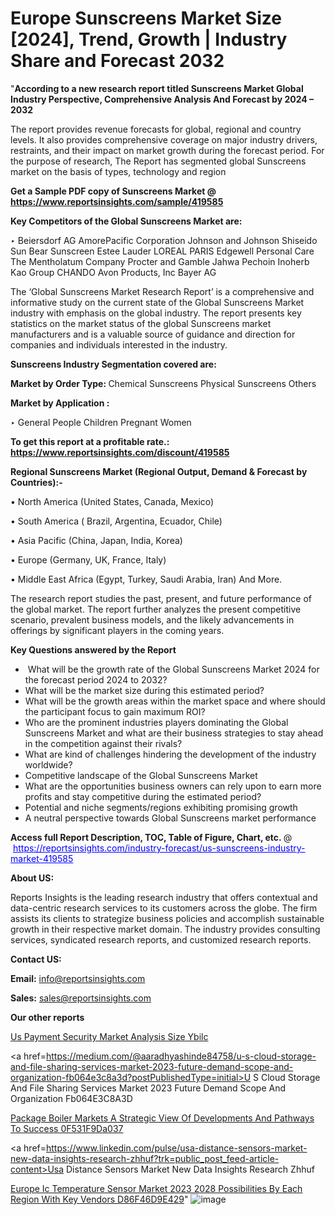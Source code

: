 # Europe Sunscreens Market Size [2024], Trend, Growth | Industry Share and Forecast 2032

 "<strong>According to a new research report titled Sunscreens Market Global Industry Perspective, Comprehensive Analysis And Forecast by 2024 – 2032</strong>

The report provides revenue forecasts for global, regional and country levels. It also provides comprehensive coverage on major industry drivers, restraints, and their impact on market growth during the forecast period. For the purpose of research, The Report has segmented global Sunscreens market on the basis of types, technology and region

<strong>Get a Sample PDF copy of Sunscreens Market </strong><strong>@<a href=https://www.reportsinsights.com/sample/419585 style=color:#0000ff;> https://www.reportsinsights.com/sample/419585</a></strong></font>

<strong>Key Competitors of the Global Sunscreens Market are:</strong>

‣ Beiersdorf AG
AmorePacific Corporation
Johnson and Johnson
Shiseido
Sun Bear Sunscreen
Estee Lauder
LOREAL PARIS
Edgewell Personal Care
The Mentholatum Company
Procter and Gamble
Jahwa
Pechoin
Inoherb
Kao Group
CHANDO
Avon Products, Inc
Bayer AG

The ‘Global Sunscreens Market Research Report’ is a comprehensive and informative study on the current state of the Global Sunscreens Market industry with emphasis on the global industry. The report presents key statistics on the market status of the global Sunscreens market manufacturers and is a valuable source of guidance and direction for companies and individuals interested in the industry.

<strong>Sunscreens Industry Segmentation covered are:</strong>

<strong>Market by Order Type: </strong>
Chemical Sunscreens
Physical Sunscreens
Others

<strong>Market by Application :</strong>

‣ General People
Children
Pregnant Women

<strong>To get this report at a profitable rate.: <a href=https://www.reportsinsights.com/discount/419585 style=color:#0000ff;>https://www.reportsinsights.com/discount/419585</a></strong></font>

<strong>Regional Sunscreens Market (Regional Output, Demand &amp; Forecast by Countries):-</strong>

• North America (United States, Canada, Mexico)

• South America ( Brazil, Argentina, Ecuador, Chile)

• Asia Pacific (China, Japan, India, Korea)

• Europe (Germany, UK, France, Italy)

• Middle East Africa (Egypt, Turkey, Saudi Arabia, Iran) And More.

The research report studies the past, present, and future performance of the global market. The report further analyzes the present competitive scenario, prevalent business models, and the likely advancements in offerings by significant players in the coming years.

<strong>Key Questions answered by the Report</strong>
<ul>
  <li> What will be the growth rate of the Global Sunscreens Market 2024 for the forecast period 2024 to 2032?</li>
  <li>What will be the market size during this estimated period?</li>
  <li>What will be the growth areas within the market space and where should the participant focus to gain maximum ROI?</li>
  <li>Who are the prominent industries players dominating the Global Sunscreens Market and what are their business strategies to stay ahead in the competition against their rivals?</li>
  <li>What are kind of challenges hindering the development of the industry worldwide?</li>
  <li>Competitive landscape of the Global Sunscreens Market</li>
  <li>What are the opportunities business owners can rely upon to earn more profits and stay competitive during the estimated period?</li>
  <li>Potential and niche segments/regions exhibiting promising growth</li>
  <li>A neutral perspective towards Global Sunscreens market performance</li>
</ul>
<strong>Access full Report Description, TOC, Table of Figure, Chart, etc. </strong>@  <a href=https://reportsinsights.com/industry-forecast/us-sunscreens-industry-market-419585 style=color:#0000ff;>https://reportsinsights.com/industry-forecast/us-sunscreens-industry-market-419585</a></font>

<strong><strong>About US</strong>:</strong>

Reports Insights is the leading research industry that offers contextual and data-centric research services to its customers across the globe. The firm assists its clients to strategize business policies and accomplish sustainable growth in their respective market domain. The industry provides consulting services, syndicated research reports, and customized research reports.

<strong>Contact US:</strong>

<p class=""""><b>Email:</b> <a href=mailto:info@reportsinsights.com>info@reportsinsights.com</a></p>
<p class=""""><b>Sales:</b> <a href=mailto:sales@reportsinsights.com>sales@reportsinsights.com</a></p>

<strong>Our other reports</strong>

<a href=https://www.linkedin.com/pulse/us-payment-security-market-analysis-size-ybilc/>Us Payment Security Market Analysis Size Ybilc</a>

<a href=https://medium.com/@aaradhyashinde84758/u-s-cloud-storage-and-file-sharing-services-market-2023-future-demand-scope-and-organization-fb064e3c8a3d?postPublishedType=initial>U S Cloud Storage And File Sharing Services Market 2023 Future Demand Scope And Organization Fb064E3C8A3D</a>

<a href=https://medium.com/@gavdeakash979/package-boiler-markets-a-strategic-view-of-developments-and-pathways-to-success-0f531f9da037>Package Boiler Markets A Strategic View Of Developments And Pathways To Success 0F531F9Da037</a>

<a href=https://www.linkedin.com/pulse/usa-distance-sensors-market-new-data-insights-research-zhhuf?trk=public_post_feed-article-content>Usa Distance Sensors Market New Data Insights Research Zhhuf</a>

<a href=https://medium.com/@nadeemkazi654/europe-ic-temperature-sensor-market-2023-2028-possibilities-by-each-region-with-key-vendors-d86f46d9e429>Europe Ic Temperature Sensor Market 2023 2028 Possibilities By Each Region With Key Vendors D86F46D9E429</a>"
![image](https://github.com/daminid12/RImarketresearch/assets/158430485/574b41c5-bacb-4509-945d-37444cd21cb3)
